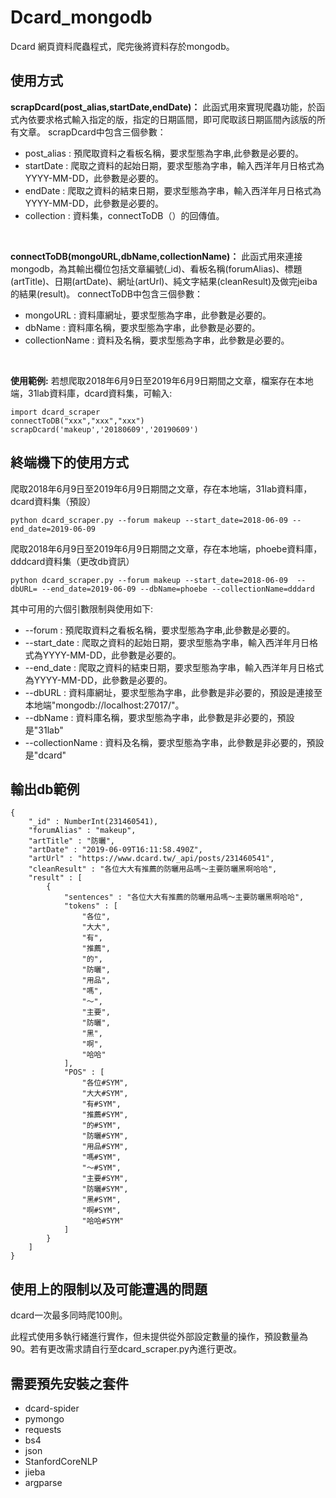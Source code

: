 
# Dcard_mongodb

Dcard 網頁資料爬蟲程式，爬完後將資料存於mongodb。

## 使用方式

**scrapDcard(post_alias,startDate,endDate)：** 此函式用來實現爬蟲功能，於函式內依要求格式輸入指定的版，指定的日期區間，即可爬取該日期區間內該版的所有文章。 scrapDcard中包含三個參數：
   * post_alias : 預爬取資料之看板名稱，要求型態為字串,此參數是必要的。
  * startDate : 爬取之資料的起始日期，要求型態為字串，輸入西洋年月日格式為YYYY-MM-DD，此參數是必要的。
  * endDate : 爬取之資料的結束日期，要求型態為字串，輸入西洋年月日格式為YYYY-MM-DD，此參數是必要的。
  * collection : 資料集，connectToDB（）的回傳值。

<br>

**connectToDB(mongoURL,dbName,collectionName)：** 此函式用來連接mongodb，為其輸出欄位包括文章編號(_id)、看板名稱(forumAlias)、標題(artTitle)、日期(artDate)、網址(artUrl)、純文字結果(cleanResult)及做完jeiba的結果(result)。 connectToDB中包含三個參數：
* mongoURL : 資料庫網址，要求型態為字串，此參數是必要的。
* dbName : 資料庫名稱，要求型態為字串，此參數是必要的。
* collectionName : 資料及名稱，要求型態為字串，此參數是必要的。

<br>

**使用範例:** 若想爬取2018年6月9日至2019年6月9日期間之文章，檔案存在本地端，31lab資料庫，dcard資料集，可輸入:
```
import dcard_scraper
connectToDB("xxx","xxx","xxx")
scrapDcard('makeup','20180609','20190609')
```


## 終端機下的使用方式

爬取2018年6月9日至2019年6月9日期間之文章，存在本地端，31lab資料庫，dcard資料集（預設）

    python dcard_scraper.py --forum makeup --start_date=2018-06-09 --end_date=2019-06-09

爬取2018年6月9日至2019年6月9日期間之文章，存在本地端，phoebe資料庫，dddcard資料集（更改db資訊）

    python dcard_scraper.py --forum makeup --start_date=2018-06-09  --dbURL= --end_date=2019-06-09 --dbName=phoebe --collectionName=dddard

其中可用的六個引數限制與使用如下:
* --forum : 預爬取資料之看板名稱，要求型態為字串,此參數是必要的。
* --start_date : 爬取之資料的起始日期，要求型態為字串，輸入西洋年月日格式為YYYY-MM-DD，此參數是必要的。
* --end_date : 爬取之資料的結束日期，要求型態為字串，輸入西洋年月日格式為YYYY-MM-DD，此參數是必要的。
* --dbURL : 資料庫網址，要求型態為字串，此參數是非必要的，預設是連接至本地端"mongodb://localhost:27017/"。
* --dbName : 資料庫名稱，要求型態為字串，此參數是非必要的，預設是"31lab"
* --collectionName : 資料及名稱，要求型態為字串，此參數是非必要的，預設是"dcard"

## 輸出db範例

    { 
        "_id" : NumberInt(231460541), 
        "forumAlias" : "makeup", 
        "artTitle" : "防曬", 
        "artDate" : "2019-06-09T16:11:58.490Z", 
        "artUrl" : "https://www.dcard.tw/_api/posts/231460541", 
        "cleanResult" : "各位大大有推薦的防曬用品嗎～主要防曬黑啊哈哈", 
        "result" : [
            {
                "sentences" : "各位大大有推薦的防曬用品嗎～主要防曬黑啊哈哈", 
                "tokens" : [
                    "各位", 
                    "大大", 
                    "有", 
                    "推薦", 
                    "的", 
                    "防曬", 
                    "用品", 
                    "嗎", 
                    "～", 
                    "主要", 
                    "防曬", 
                    "黑", 
                    "啊", 
                    "哈哈"
                ], 
                "POS" : [
                    "各位#SYM", 
                    "大大#SYM", 
                    "有#SYM", 
                    "推薦#SYM", 
                    "的#SYM", 
                    "防曬#SYM", 
                    "用品#SYM", 
                    "嗎#SYM", 
                    "～#SYM", 
                    "主要#SYM", 
                    "防曬#SYM", 
                    "黑#SYM", 
                    "啊#SYM", 
                    "哈哈#SYM"
                ]
            }
        ]
    }

## 使用上的限制以及可能遭遇的問題

dcard一次最多同時爬100則。

此程式使用多執行緒進行實作，但未提供從外部設定數量的操作，預設數量為90。若有更改需求請自行至dcard_scraper.py內進行更改。

## 需要預先安裝之套件

* dcard-spider
* pymongo
* requests
* bs4
* json
* StanfordCoreNLP
* jieba
* argparse


